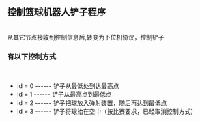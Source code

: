 <h2>控制篮球机器人铲子程序</h2></br>
从其它节点接收到控制信息后,转变为下位机协议，控制铲子<br/>

<h3>有以下控制方式</h3></br>
<ul>
	<li>id = 0 ------ 铲子从最低处到达最高点</li>
	<li>id = 1 ------ 铲子从最高点到最低点</li>
	<li>id = 2 ------ 铲子把球放入弹射装置，随后再达到最低点</li>
	<li>id = 3 ------ 铲子将球抬在空中（按比赛要求，已经取消控制方式）</li>
</ul>
